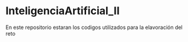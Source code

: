 # InteligenciaArtificial_II
En este repositorio estaran los codigos utilizados para la elavoración del reto
